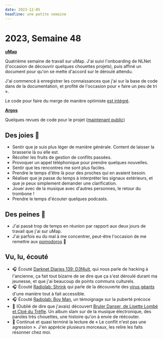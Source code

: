 ```yaml
---
date: 2023-12-05
headline: une petite semaine
---
```


# 2023, Semaine 48

**[uMap](https://github.com/umap-project/umap/)**

Quatrième semaine de travail sur uMap. J'ai suivi l'onboarding de NLNet (l'occasion de découvrir quelques chouettes projets), puis affiné un document pour qu'on se mette d'accord sur le déroulé attendu.

J'ai commencé à enregistrer les connaissances que j'ai sur la base de code dans de la documentation, et profité de l'occasion pour « faire un peu de tri ».

Le code pour faire du merge de manière optimiste [est intégré](https://github.com/umap-project/umap/pull/772/files).

**[Argos](https://framagit.org/framasoft/framaspace/argos)**

Quelques revues de code pour le projet ([maintenant public](https://framagit.org/framasoft/framaspace/argos))

## Des joies 🤗

- Sentir que je suis plus léger de manière générale. Content de laisser la brasserie là ou elle est.
- Récolter les fruits de gestion de conflits passées.
- Provoquer un appel téléphonique pour prendre quelques nouvelles.
- Sentir que les rencontres me sont plus faciles.
- Prendre le temps d'être là pour des proches qui en avaient besoin. 
- Réaliser que je passe du temps à interpréter les signaux extérieurs, et que je peux simplement demander une clarification.
- Jouer avec de la musique avec d'autres personnes, le retour du trombone !
- Prendre le temps d'écouter quelques podcasts.

## Des peines 😬

- J'ai passé trop de temps en réunion par rapport aux deux jours de travail que j'ai sur uMap.
- J'ai parfois eu du mal à me concentrer, peut-être l'occasion de me remettre aux [pomodoros](https://www.wikiwand.com/fr/Technique_Pomodoro) 🤔

## Vu, lu, écouté

- 🎧 Écouté [Darknet Diaries 139: D3f4ult](https://darknetdiaries.com/episode/139), qui nous parle de hacking à l'ancienne, ça fait tout bizarre de se dire que ça s'est déroulé durant ma jeunesse, et que j'ai beaucoup de points communs culturels.
- 🎧 Écouté [Radiolab: Shrink](http://www.wnycstudios.org/story/shrink-2311/) qui parle de la découverte des [virus géants](https://fr.wikipedia.org/wiki/Virus_g%C3%A9ant?) d'une manière tout à fait accessible. 
- 🎧 Écouté [Radiolab: Boy Man](http://www.wnycstudios.org/story/boy-man/), un témoignage sur la puberté précoce
- 🎵 (Oublié de dire que j'avais) découvert [Bruler Danser, de Lisette Lombé et Cloé du Trèfle](https://brulerdanser.bandcamp.com/album/bruler-danser). Un album slam sur de la musique électronique, des paroles très chouettes, une histoire qu'on à envie de réécouter. 
- 📖 Continué et quasi terminé la lecture de « Le conflit n'est pas une agression ». J'en apprécie plusieurs morceaux, les relire les faits résonner chez moi.
